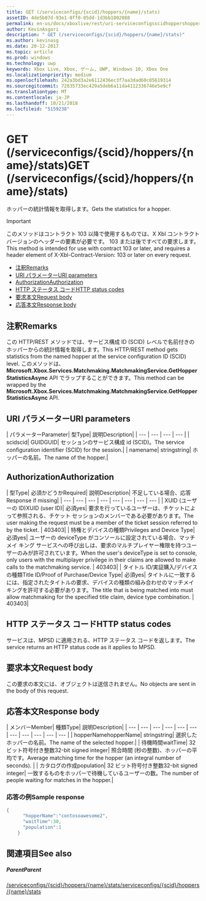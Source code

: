 ```yaml
---
title: GET (/serviceconfigs/{scid}/hoppers/{name}/stats)
assetID: 4de5b07d-93e1-8ff0-05dd-1d3bb1802088
permalink: en-us/docs/xboxlive/rest/uri-serviceconfigsscidhoppershoppernamestatsget.html
author: KevinAsgari
description: " GET (/serviceconfigs/{scid}/hoppers/{name}/stats)"
ms.author: kevinasg
ms.date: 20-12-2017
ms.topic: article
ms.prod: windows
ms.technology: uwp
keywords: Xbox Live, Xbox, ゲーム, UWP, Windows 10, Xbox One
ms.localizationpriority: medium
ms.openlocfilehash: 242a3bd3a2e6112436ec3f7aa3dad60c05619314
ms.sourcegitcommit: 72835733ec429a5deb6a11da4112336746e5e9cf
ms.translationtype: MT
ms.contentlocale: ja-JP
ms.lasthandoff: 10/21/2018
ms.locfileid: "5159238"
---
```

# <a name="get-serviceconfigsscidhoppersnamestats"></a><span data-ttu-id="8e605-104">GET (/serviceconfigs/{scid}/hoppers/{name}/stats)</span><span class="sxs-lookup"><span data-stu-id="8e605-104">GET (/serviceconfigs/{scid}/hoppers/{name}/stats)</span></span>

<span data-ttu-id="8e605-105">ホッパーの統計情報を取得します。</span><span class="sxs-lookup"><span data-stu-id="8e605-105">Gets the statistics for a hopper.</span></span>

> [!IMPORTANT]
> <span data-ttu-id="8e605-106">このメソッドはコントラクト 103 以降で使用するものでは、X Xbl コントラクト バージョンのヘッダーの要素が必要です。 103 または後ですべての要求します。</span><span class="sxs-lookup"><span data-stu-id="8e605-106">This method is intended for use with contract 103 or later, and requires a header element of X-Xbl-Contract-Version: 103 or later on every request.</span></span>

  * [<span data-ttu-id="8e605-107">注釈</span><span class="sxs-lookup"><span data-stu-id="8e605-107">Remarks</span></span>](#ID4ET)
  * [<span data-ttu-id="8e605-108">URI パラメーター</span><span class="sxs-lookup"><span data-stu-id="8e605-108">URI parameters</span></span>](#ID4E5)
  * [<span data-ttu-id="8e605-109">Authorization</span><span class="sxs-lookup"><span data-stu-id="8e605-109">Authorization</span></span>](#ID4EJB)
  * [<span data-ttu-id="8e605-110">HTTP ステータス コード</span><span class="sxs-lookup"><span data-stu-id="8e605-110">HTTP status codes</span></span>](#ID4E3C)
  * [<span data-ttu-id="8e605-111">要求本文</span><span class="sxs-lookup"><span data-stu-id="8e605-111">Request body</span></span>](#ID4EFD)
  * [<span data-ttu-id="8e605-112">応答本文</span><span class="sxs-lookup"><span data-stu-id="8e605-112">Response body</span></span>](#ID4EQD)

<a id="ID4ET"></a>


## <a name="remarks"></a><span data-ttu-id="8e605-113">注釈</span><span class="sxs-lookup"><span data-stu-id="8e605-113">Remarks</span></span>
<span data-ttu-id="8e605-114">この HTTP/REST メソッドでは、サービス構成 ID (SCID) レベルで名前付きのホッパーからの統計情報を取得します。</span><span class="sxs-lookup"><span data-stu-id="8e605-114">This HTTP/REST method gets statistics from the named hopper at the service configuration ID (SCID) level.</span></span> <span data-ttu-id="8e605-115">このメソッドは、 **Microsoft.Xbox.Services.Matchmaking.MatchmakingService.GetHopperStatisticsAsync** API でラップすることができます。</span><span class="sxs-lookup"><span data-stu-id="8e605-115">This method can be wrapped by the **Microsoft.Xbox.Services.Matchmaking.MatchmakingService.GetHopperStatisticsAsync** API.</span></span>  
<a id="ID4E5"></a>


## <a name="uri-parameters"></a><span data-ttu-id="8e605-116">URI パラメーター</span><span class="sxs-lookup"><span data-stu-id="8e605-116">URI parameters</span></span>

| <span data-ttu-id="8e605-117">パラメーター</span><span class="sxs-lookup"><span data-stu-id="8e605-117">Parameter</span></span>| <span data-ttu-id="8e605-118">型</span><span class="sxs-lookup"><span data-stu-id="8e605-118">Type</span></span>| <span data-ttu-id="8e605-119">説明</span><span class="sxs-lookup"><span data-stu-id="8e605-119">Description</span></span>|
| --- | --- | --- | --- |
| <span data-ttu-id="8e605-120">scid</span><span class="sxs-lookup"><span data-stu-id="8e605-120">scid</span></span>| <span data-ttu-id="8e605-121">GUID</span><span class="sxs-lookup"><span data-stu-id="8e605-121">GUID</span></span>| <span data-ttu-id="8e605-122">セッションのサービス構成 id (SCID)。</span><span class="sxs-lookup"><span data-stu-id="8e605-122">The service configuration identifier (SCID) for the session.</span></span>|
| <span data-ttu-id="8e605-123">name</span><span class="sxs-lookup"><span data-stu-id="8e605-123">name</span></span>| <span data-ttu-id="8e605-124">string</span><span class="sxs-lookup"><span data-stu-id="8e605-124">string</span></span>| <span data-ttu-id="8e605-125">ホッパーの名前。</span><span class="sxs-lookup"><span data-stu-id="8e605-125">The name of the hopper.</span></span>|

<a id="ID4EJB"></a>


## <a name="authorization"></a><span data-ttu-id="8e605-126">Authorization</span><span class="sxs-lookup"><span data-stu-id="8e605-126">Authorization</span></span>

| <span data-ttu-id="8e605-127">型</span><span class="sxs-lookup"><span data-stu-id="8e605-127">Type</span></span>| <span data-ttu-id="8e605-128">必須かどうか</span><span class="sxs-lookup"><span data-stu-id="8e605-128">Required</span></span>| <span data-ttu-id="8e605-129">説明</span><span class="sxs-lookup"><span data-stu-id="8e605-129">Description</span></span>| <span data-ttu-id="8e605-130">不足している場合、応答</span><span class="sxs-lookup"><span data-stu-id="8e605-130">Response if missing</span></span>|
| --- | --- | --- | --- | --- | --- | --- | --- |
| <span data-ttu-id="8e605-131">XUID (ユーザーの ID)</span><span class="sxs-lookup"><span data-stu-id="8e605-131">XUID (user ID)</span></span>| <span data-ttu-id="8e605-132">必須</span><span class="sxs-lookup"><span data-stu-id="8e605-132">yes</span></span>| <span data-ttu-id="8e605-133">要求を行っているユーザーは、チケットによって参照される、チケット セッションのメンバーである必要があります。</span><span class="sxs-lookup"><span data-stu-id="8e605-133">The user making the request must be a member of the ticket session referred to by the ticket.</span></span> | <span data-ttu-id="8e605-134">403</span><span class="sxs-lookup"><span data-stu-id="8e605-134">403</span></span>|
| <span data-ttu-id="8e605-135">特権とデバイスの種類</span><span class="sxs-lookup"><span data-stu-id="8e605-135">Privileges and Device Type</span></span>| <span data-ttu-id="8e605-136">必須</span><span class="sxs-lookup"><span data-stu-id="8e605-136">yes</span></span>| <span data-ttu-id="8e605-137">ユーザーの deviceType がコンソールに設定されている場合、マッチメイ キング サービスへの呼び出しは、要求のマルチプレイヤー権限を持つユーザーのみが許可されています。</span><span class="sxs-lookup"><span data-stu-id="8e605-137">When the user's deviceType is set to console, only users with the multiplayer privilege in their claims are allowed to make calls to the matchmaking service.</span></span> | <span data-ttu-id="8e605-138">403</span><span class="sxs-lookup"><span data-stu-id="8e605-138">403</span></span>|
| <span data-ttu-id="8e605-139">タイトル ID/実証購入/デバイスの種類</span><span class="sxs-lookup"><span data-stu-id="8e605-139">Title ID/Proof of Purchase/Device Type</span></span>| <span data-ttu-id="8e605-140">必須</span><span class="sxs-lookup"><span data-stu-id="8e605-140">yes</span></span>| <span data-ttu-id="8e605-141">タイトルに一致するには、指定されたタイトルの要求、デバイスの種類の組み合わせのマッチメイ キングを許可する必要があります。</span><span class="sxs-lookup"><span data-stu-id="8e605-141">The title that is being matched into must allow matchmaking for the specified title claim, device type combination.</span></span> | <span data-ttu-id="8e605-142">403</span><span class="sxs-lookup"><span data-stu-id="8e605-142">403</span></span>|

<a id="ID4E3C"></a>


## <a name="http-status-codes"></a><span data-ttu-id="8e605-143">HTTP ステータス コード</span><span class="sxs-lookup"><span data-stu-id="8e605-143">HTTP status codes</span></span>
<span data-ttu-id="8e605-144">サービスは、MPSD に適用される、HTTP ステータス コードを返します。</span><span class="sxs-lookup"><span data-stu-id="8e605-144">The service returns an HTTP status code as it applies to MPSD.</span></span>  
<a id="ID4EFD"></a>


## <a name="request-body"></a><span data-ttu-id="8e605-145">要求本文</span><span class="sxs-lookup"><span data-stu-id="8e605-145">Request body</span></span>

<span data-ttu-id="8e605-146">この要求の本文には、オブジェクトは送信されません。</span><span class="sxs-lookup"><span data-stu-id="8e605-146">No objects are sent in the body of this request.</span></span>

<a id="ID4EQD"></a>


## <a name="response-body"></a><span data-ttu-id="8e605-147">応答本文</span><span class="sxs-lookup"><span data-stu-id="8e605-147">Response body</span></span>

| <span data-ttu-id="8e605-148">メンバー</span><span class="sxs-lookup"><span data-stu-id="8e605-148">Member</span></span>| <span data-ttu-id="8e605-149">種類</span><span class="sxs-lookup"><span data-stu-id="8e605-149">Type</span></span>| <span data-ttu-id="8e605-150">説明</span><span class="sxs-lookup"><span data-stu-id="8e605-150">Description</span></span>|
| --- | --- | --- | --- | --- | --- | --- | --- | --- | --- | --- |
| <span data-ttu-id="8e605-151">hopperName</span><span class="sxs-lookup"><span data-stu-id="8e605-151">hopperName</span></span>| <span data-ttu-id="8e605-152">string</span><span class="sxs-lookup"><span data-stu-id="8e605-152">string</span></span>| <span data-ttu-id="8e605-153">選択したホッパーの名前。</span><span class="sxs-lookup"><span data-stu-id="8e605-153">The name of the selected hopper.</span></span>|
| <span data-ttu-id="8e605-154">待機時間</span><span class="sxs-lookup"><span data-stu-id="8e605-154">waitTime</span></span>| <span data-ttu-id="8e605-155">32 ビット符号付き整数</span><span class="sxs-lookup"><span data-stu-id="8e605-155">32-bit signed integer</span></span>| <span data-ttu-id="8e605-156">照合時間 (秒の整数)、ホッパーの平均です。</span><span class="sxs-lookup"><span data-stu-id="8e605-156">Average matching time for the hopper (an integral number of seconds).</span></span> |
| <span data-ttu-id="8e605-157">カタログの作成</span><span class="sxs-lookup"><span data-stu-id="8e605-157">population</span></span>| <span data-ttu-id="8e605-158">32 ビット符号付き整数</span><span class="sxs-lookup"><span data-stu-id="8e605-158">32-bit signed integer</span></span>| <span data-ttu-id="8e605-159">一致するものをホッパーで待機しているユーザーの数。</span><span class="sxs-lookup"><span data-stu-id="8e605-159">The number of people waiting for matches in the hopper.</span></span>|

<a id="ID4E1D"></a>


### <a name="sample-response"></a><span data-ttu-id="8e605-160">応答の例</span><span class="sxs-lookup"><span data-stu-id="8e605-160">Sample response</span></span>


```cpp
{
      "hopperName":"contosoawesome2",
      "waitTime":30,
      "population":1
    }


```


<a id="ID4EJE"></a>


## <a name="see-also"></a><span data-ttu-id="8e605-161">関連項目</span><span class="sxs-lookup"><span data-stu-id="8e605-161">See also</span></span>

<a id="ID4ELE"></a>


##### <a name="parent"></a><span data-ttu-id="8e605-162">Parent</span><span class="sxs-lookup"><span data-stu-id="8e605-162">Parent</span></span>  

[<span data-ttu-id="8e605-163">/serviceconfigs/{scid}/hoppers/{name}/stats</span><span class="sxs-lookup"><span data-stu-id="8e605-163">/serviceconfigs/{scid}/hoppers/{name}/stats</span></span>](uri-serviceconfigsscidhoppershoppernamestats.md)
